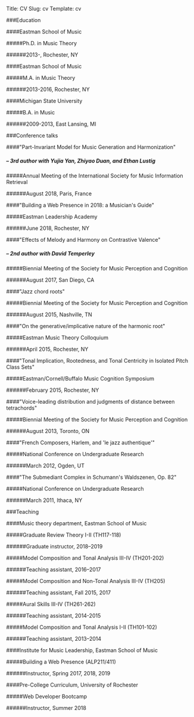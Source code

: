 Title: CV
Slug: cv
Template: cv

###Education

####Eastman School of Music

#####Ph.D. in Music Theory

######2013-, Rochester, NY

####Eastman School of Music

#####M.A. in Music Theory

######2013-2016, Rochester, NY

####Michigan State University

#####B.A. in Music

######2009-2013, East Lansing, MI


###Conference talks

####"Part-Invariant Model for Music Generation and Harmonization"

##### – 3rd author with Yujia Yan, Zhiyao Duan, and Ethan Lustig

#####Annual Meeting of the International Society for Music Information Retrieval

######August 2018, Paris, France

####"Building a Web Presence in 2018: a Musician's Guide"

#####Eastman Leadership Academy

######June 2018, Rochester, NY

####"Effects of Melody and Harmony on Contrastive Valence"

##### – 2nd author with David Temperley

#####Biennial Meeting of the Society for Music Perception and Cognition

######August 2017, San Diego, CA

####"Jazz chord roots"

#####Biennial Meeting of the Society for Music Perception and Cognition

######August 2015, Nashville, TN

####"On the generative/implicative nature of the harmonic root"

#####Eastman Music Theory Colloquium

######April 2015, Rochester, NY

####"Tonal Implication, Rootedness, and Tonal Centricity in Isolated Pitch Class Sets"

#####Eastman/Cornell/Buffalo Music Cognition Symposium

######February 2015, Rochester, NY

####"Voice-leading distribution and judgments of distance between tetrachords"

#####Biennial Meeting of the Society for Music Perception and Cognition

######August 2013, Toronto, ON

####"French Composers, Harlem, and 'le jazz authentique'"

#####National Conference on Undergraduate Research

######March 2012, Ogden, UT

####"The Submediant Complex in Schumann's Waldszenen, Op. 82"

#####National Conference on Undergraduate Research

######March 2011, Ithaca, NY


###Teaching

####Music theory department, Eastman School of Music

#####Graduate Review Theory I-II (TH117-118)

######Graduate instructor, 2018–2019

#####Model Composition and Tonal Analysis III-IV (TH201-202)

######Teaching assistant, 2016–2017

#####Model Composition and Non-Tonal Analysis III-IV (TH205)

######Teaching assistant, Fall 2015, 2017

#####Aural Skills III-IV (TH261-262)

######Teaching assistant, 2014-2015

#####Model Composition and Tonal Analysis I-II (TH101-102)

######Teaching assistant, 2013–2014

####Institute for Music Leadership, Eastman School of Music

#####Building a Web Presence (ALP211/411)

######Instructor, Spring 2017, 2018, 2019

####Pre-College Curriculum, University of Rochester

#####Web Developer Bootcamp

######Instructor, Summer 2018
